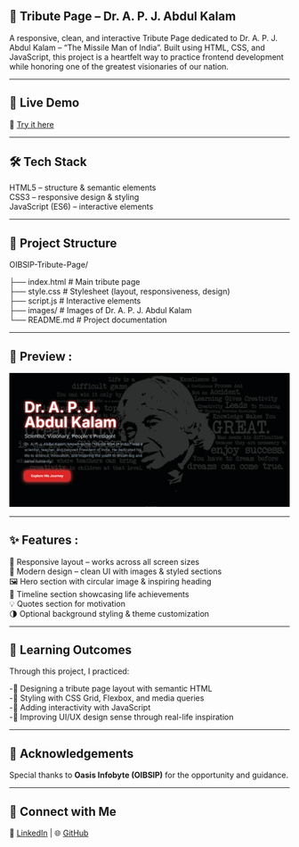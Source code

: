 ## 🙏 Tribute Page – Dr. A. P. J. Abdul Kalam

A responsive, clean, and interactive Tribute Page dedicated to Dr. A. P. J. Abdul Kalam – “The Missile Man of India”.
Built using HTML, CSS, and JavaScript, this project is a heartfelt way to practice frontend development while honoring one of the greatest visionaries of our nation.

---

## 🚀 Live Demo  

🔗 [Try it here](https://kunal-web3.github.io/OIBSIP-Tribute-Page/)

---

## 🛠️ Tech Stack

HTML5 – structure & semantic elements <br>
CSS3 – responsive design & styling <br>
JavaScript (ES6) – interactive elements <br>

---

## 📂 Project Structure

OIBSIP-Tribute-Page/ 

├── index.html # Main tribute page <br>
├── style.css # Stylesheet (layout, responsiveness, design) <br>
├── script.js # Interactive elements <br>
├── images/ # Images of Dr. A. P. J. Abdul Kalam <br>
└── README.md # Project documentation <br>

---

## 📸 Preview :

![Tribute Page Snapshot](screenshot.png)

---

## ✨ Features :

📱 Responsive layout – works across all screen sizes <br>
🎨 Modern design – clean UI with images & styled sections <br>
🖼️ Hero section with circular image & inspiring heading <br>
📜 Timeline section showcasing life achievements <br>
💡 Quotes section for motivation <br>
🌗 Optional background styling & theme customization <br>

---

## 🎯 Learning Outcomes 

Through this project, I practiced:

-📌 Designing a tribute page layout with semantic HTML <br>
-📌 Styling with CSS Grid, Flexbox, and media queries <br>
-📌 Adding interactivity with JavaScript <br>
-📌 Improving UI/UX design sense through real-life inspiration <br>

---

## 🙌 Acknowledgements

Special thanks to **Oasis Infobyte (OIBSIP)** for the opportunity and guidance.  

---

## 📢 Connect with Me  


🔗 [LinkedIn](https://www.linkedin.com/in/kunal-jadhav-kj) | 🌐 [GitHub](https://github.com/kunal-web3)

